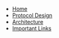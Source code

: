 - [Home](README.md)
- [Protocol Design](protocol-design.md)
- [Architecture](architecture.md)
- [Important Links](important-links.md)
